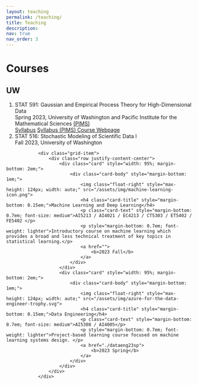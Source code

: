 ```yaml
---
layout: teaching
permalink: /teaching/
title: Teaching
description:
nav: true
nav_order: 3
---
```


 <div class="container mt-5">
        <h1 class="post-title"> Courses </h1>
        <div class="publications">
            <h2 class="teaching"> UW </h2>
            <ol class="course">
                <li>
                    <div class="row">
                        <div class="col-sm-1"></div>
                        <div id="STAT591" class="col-sm-9">
                            <div class="title">STAT 591: Gaussian and Empirical Process Theory for High-Dimensional Data</div>
                            <div class="offered">
                                 Spring 2023, University of Washington and Pacific Institute for the Mathematical Sciences <a href = "https://www.pims.math.ca" target="_new">(PIMS)</a>
                            </div>
                            <div class="links">
                                    <a href="/assets/pdf/STAT 591 - Syllabus.pdf" class="btn btn-sm z-depth-0" role="button" rel="external nofollow noopener" target="_blank">Syllabus</a>
                                    <a href="https://courses.pims.math.ca/tag/2022-2023/" class="btn btn-sm z-depth-0" role="button" rel="external nofollow noopener" target="_blank">Syllabus (PIMS) </a>   
                                    <a href="https://canvas.uw.edu/courses/1635483" class="btn btn-sm z-depth-0" role="button" rel="external nofollow noopener" target="_blank">Course Webpage </a>   
                            </div>
                        </div>
                    </div>
                </li>
                <li>
                    <div class="row">
                        <div class="col-sm-1"></div>
                        <div id="STAT591" class="col-sm-9">
                            <div class="title">STAT 516: Stochastic Modeling of Scientific Data I</div>
                            <div class="offered">
                                Fall 2023, University of Washington
                            </div>
                            <div class="links"></div>
                        </div>
                    </div>
                </li>
            </ol>
        </div>
    </div>

                <div class="grid-item">
                    <div class="row justify-content-center">
                        <div class="card" style="width: 95%; margin-bottom: 2em;">
                            <div class="card-body" style="margin-bottom: 1em;">
                                <img class="float-right" style="max-height: 124px; width: auto;" src="/assets/img/machine-learning-icon.png">
                                <h4 class="card-title" style="margin-bottom: 0.15em;">Machine Learning and Deep Learning</h4>
                                <p class="card-text" style="margin-bottom: 0.7em; font-size: medium">AI5213 / AI4021 / EC4213 / CT5303 / ET5402 / FE5402 </p>
                                <p style="margin-bottom: 0.7em; font-weight: lighter">Introductory course on machine learning which provides a broad and less technical treatment of key topics in statistical learning.</p>
                                <a href="">
                                    <b>2023 Fall</b>
                                </a>
                            </div>
                        </div>
                        <div class="card" style="width: 95%; margin-bottom: 2em;">
                            <div class="card-body" style="margin-bottom: 1em;">
                                <img class="float-right" style="max-height: 124px; width: auto;" src="/assets/img/azure-for-the-data-engineer-trophy.svg">
                                <h4 class="card-title" style="margin-bottom: 0.15em;">Data Engineering</h4>
                                <p class="card-text" style="margin-bottom: 0.7em; font-size: medium">AI5308 / AI4005</p>
                                <p style="margin-bottom: 0.7em; font-weight: lighter">Project-based learning course focused on machine learning systems design. </p>
                                <a href="./dataeng23sp">
                                    <b>2023 Spring</b>
                                </a>
                            </div>
                        </div>
                    </div>
                </div>
 
